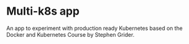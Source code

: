 # Multi-k8s app

An app to experiment with production ready Kubernetes based on the Docker and
Kubernetes Course by Stephen Grider.
